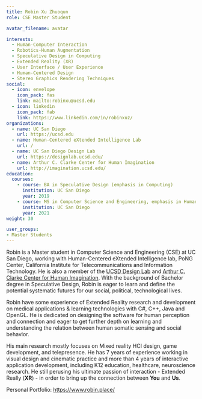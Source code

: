 ```yaml
---
title: Robin Xu Zhuoqun
role: CSE Master Student

avatar_filename: avatar

interests:
  - Human-Computer Interaction
  - Robotics-Human Augmentation
  - Speculative Design in Computing
  - Extended Reality (XR)
  - User Interface / User Experience
  - Human-Centered Design
  - Stereo Graphics Rendering Techniques
social:
  - icon: envelope
    icon_pack: fas
    link: mailto:robinxu@ucsd.edu
  - icon: linkedin
    icon_pack: fab
    link: https://www.linkedin.com/in/robinxuz/
organizations:
  - name: UC San Diego
    url: https://ucsd.edu
  - name: Human-Centered eXtended Intelligence Lab
    url: /
  - name: UC San Diego Design Lab
    url: https://designlab.ucsd.edu/
  - name: Arthur C. Clarke Center for Human Imagination
    url: http://imagination.ucsd.edu/
education:
  courses:
    - course: BA in Speculative Design (emphasis in Computing)
      institution: UC San Diego
      year: 2019
    - course: MS in Computer Science and Engineering, emphasis in Human-Centered Design / Graphics
      institution: UC San Diego
      year: 2021
weight: 30

user_groups:
- Master Students
---
```


Robin is a Master student in Computer Science and Engineering (CSE) at UC San Diego, working with Human-Centered eXtended Intelligence lab, PoNG Center, California Institute for Telecommunications and Information Technology. He is also a member of the [UCSD Design Lab](https://designlab.ucsd.edu/) and [Arthur C. Clarke Center for Human Imagination](http://imagination.ucsd.edu/). With the background of Bachelor degree in Speculative Design, Robin is eager to learn and define the potential systematic futures for our social, political, technological lives.

Robin have some experience of Extended Reality research and development on medical applications & learning technologies with C#, C++, Java and OpenGL. He is dedicated on designing the software for human perception and connection and eager to get further depth on learning and understanding the relation between human somatic sensing and social behavior.

His main research mostly focuses on Mixed reality HCI design, game development, and telepresence. He has 7 years of experience working in visual design and cinematic practice and more than 4 years of interactive application development, including K12 education, healthcare, neuroscience research. He still perusing his ultimate passion of interaction - Extended Really (**XR**) - in order to bring up the connection between **You** and **Us**.

Personal Portfolio: https://www.robin.place/
